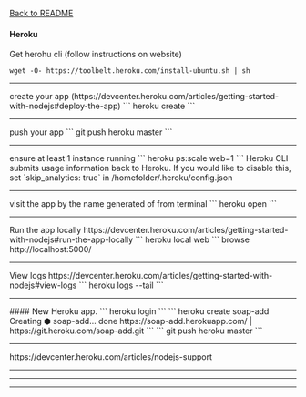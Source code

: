 [Back to README](README.md)
#### Heroku

Get herohu cli (follow instructions on website)
```
wget -O- https://toolbelt.heroku.com/install-ubuntu.sh | sh
```
<hr>
create your app (https://devcenter.heroku.com/articles/getting-started-with-nodejs#deploy-the-app)
```
heroku create
```
<hr>
push your app
```
git push heroku master
```
<hr>
ensure at least 1 instance running
```
heroku ps:scale web=1
```
Heroku CLI submits usage information back to Heroku. If you would like to disable this, set `skip_analytics: true` in /homefolder/.heroku/config.json
<hr>
visit the app by the name generated of from terminal
```
heroku open
```
<hr>
Run the app locally
https://devcenter.heroku.com/articles/getting-started-with-nodejs#run-the-app-locally
```
heroku local web
```
browse http://localhost:5000/
<hr>
View logs https://devcenter.heroku.com/articles/getting-started-with-nodejs#view-logs
```
heroku logs --tail
```
<hr>
#### New Heroku app.
```
heroku login
```
```
heroku create soap-add
  Creating ⬢ soap-add... done
  https://soap-add.herokuapp.com/ | https://git.heroku.com/soap-add.git
```
```
git push heroku master
```
<hr>
https://devcenter.heroku.com/articles/nodejs-support
<hr>
<hr>
<hr>
